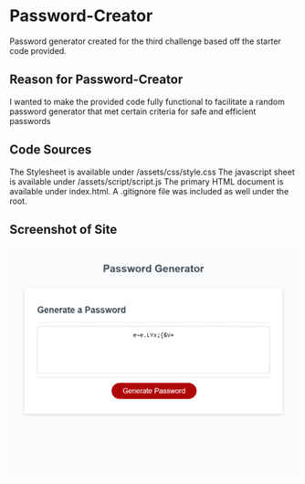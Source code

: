 # Password-Creator
Password generator created for the third challenge based off the starter code provided.

## Reason for Password-Creator
I wanted to make the provided code fully functional to facilitate a random password generator that met certain criteria for safe and efficient passwords

## Code Sources
The Stylesheet is available under /assets/css/style.css
The javascript sheet is available under /assets/script/script.js
The primary HTML document is available under index.html.
A .gitignore file was included as well under the root.

## Screenshot of Site
![Screenshot of Password Generator](./assets/screenshot-password-generator.png)

